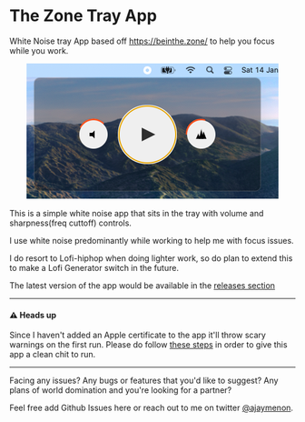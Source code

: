 # The Zone Tray App
White Noise tray App based off https://beinthe.zone/ to help you focus while you work.

<p align="center">
    <img src="https://github.com/ajaymenon0/the-zone-tray-app/blob/master/images/screenshot.png?raw=true" alt="tray app for white noise generation">
</p>

This is a simple white noise app that sits in the tray with volume and sharpness(freq cuttoff) controls.

I use white noise predominantly while working to help me with focus issues.

I do resort to Lofi-hiphop when doing lighter work, so do plan to extend this to make a Lofi Generator switch in the future.

The latest version of the app would be available in the [releases section](https://github.com/ajaymenon0/the-zone-tray-app/releases)

--- 

#### ⚠️ Heads up
Since I haven't added an Apple certificate to the app it'll throw scary warnings on the first run.
Please do follow [these steps](https://www.macworld.com/article/672947/how-to-open-a-mac-app-from-an-unidentified-developer.html) in order to give this app a clean chit to run.

--- 
Facing any issues?
Any bugs or features that you'd like to suggest?
Any plans of world domination and you're looking for a partner?

Feel free add Github Issues here or reach out to me on twitter [@ajaymenon](https://twitter.com/ajaymenon0).
